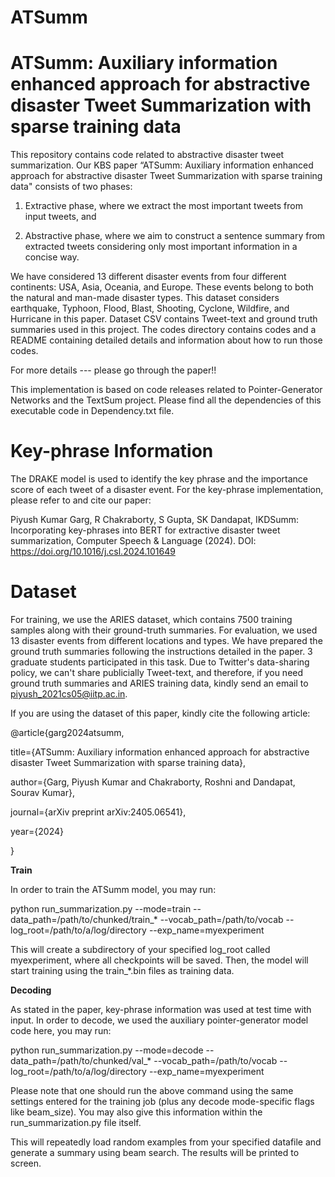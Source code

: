 # ATSumm

# ATSumm: Auxiliary information enhanced approach for abstractive disaster Tweet Summarization with sparse training data

This repository contains code related to abstractive disaster tweet summarization. Our KBS paper “ATSumm: Auxiliary information enhanced approach for abstractive disaster Tweet Summarization with sparse training data" consists of two phases:

1. Extractive phase, where we extract the most important tweets from input tweets, and

2. Abstractive phase, where we aim to construct a sentence summary from extracted tweets considering only most important information in a concise way.

We have considered 13 different disaster events from four different continents: USA, Asia, Oceania, and Europe. These events belong to both the natural and man-made disaster types. This dataset considers earthquake, Typhoon, Flood, Blast, Shooting, Cyclone, Wildfire, and Hurricane in this paper. Dataset CSV contains Tweet-text and ground truth summaries used in this project. The codes directory contains codes and a README containing detailed details and information about how to run those codes.

For more details --- please go through the paper!!

This implementation is based on code releases related to Pointer-Generator Networks and the TextSum project. Please find all the dependencies of this executable code in Dependency.txt file.  

# Key-phrase Information

The DRAKE model is used to identify the key phrase and the importance score of each tweet of a disaster event. For the key-phrase implementation, please refer to and cite our paper: 

Piyush Kumar Garg, R Chakraborty, S Gupta, SK Dandapat, IKDSumm: Incorporating key-phrases into BERT for extractive disaster tweet summarization, Computer Speech & Language (2024). DOI: https://doi.org/10.1016/j.csl.2024.101649

# Dataset 
For training, we use the ARIES dataset, which contains 7500 training samples along with their ground-truth summaries. For evaluation, we used 13 disaster events from different locations and types. We have prepared the ground truth summaries following the instructions detailed in the paper. 3 graduate students participated in this task. Due to Twitter's data-sharing policy, we can't share publicially Tweet-text, and therefore, if you need ground truth summaries and ARIES training data, kindly send an email to piyush_2021cs05@iitp.ac.in. 

If you are using the dataset of this paper, kindly cite the following article:

@article{garg2024atsumm,
  
  title={ATSumm: Auxiliary information enhanced approach for abstractive disaster Tweet Summarization with sparse training data},
  
  author={Garg, Piyush Kumar and Chakraborty, Roshni and Dandapat, Sourav Kumar},
  
  journal={arXiv preprint arXiv:2405.06541},
  
  year={2024}

}

**Train**

In order to train the ATSumm model, you may run:

python run_summarization.py --mode=train --data_path=/path/to/chunked/train_* --vocab_path=/path/to/vocab --log_root=/path/to/a/log/directory --exp_name=myexperiment

This will create a subdirectory of your specified log_root called myexperiment, where all checkpoints will be saved. Then, the model will start training using the train_*.bin files as training data.

**Decoding**

As stated in the paper, key-phrase information was used at test time with input. In order to decode, we used the auxiliary pointer-generator model code here, you may run:

python run_summarization.py --mode=decode --data_path=/path/to/chunked/val_* --vocab_path=/path/to/vocab --log_root=/path/to/a/log/directory --exp_name=myexperiment

Please note that one should run the above command using the same settings entered for the training job (plus any decode mode-specific flags like beam_size). You may also give this information within the run_summarization.py file itself. 

This will repeatedly load random examples from your specified datafile and generate a summary using beam search. The results will be printed to screen.
